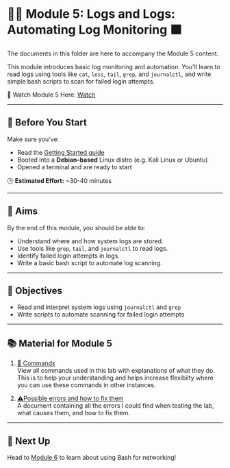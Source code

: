 # 📜🤖 Module 5: Logs and Logs: Automating Log Monitoring 🟧

The documents in this folder are here to accompany the Module 5 content.

This module introduces basic log monitoring and automation. You'll learn to read logs using tools like `cat`, `less`, `tail`, `grep`, and `journalctl`, and write simple bash scripts to scan for failed login attempts.

🎥 Watch Module 5 Here: [Watch](https://www.youtube.com/watch?v=RYclAh6ZAX4&list=PLGPhFvIx6g8hdTP3fj2GV7qeISOUjYknL)

---

## 🧭 Before You Start

Make sure you’ve:
- Read the [Getting Started guide](../GETTING_STARTED.md)
- Booted into a **Debian-based** Linux distro (e.g. Kali Linux or Ubuntu)
- Opened a terminal and are ready to start

🕒 **Estimated Effort:** ~30-40 minutes

---

## 🎯 Aims

By the end of this module, you should be able to:
- Understand where and how system logs are stored.
- Use tools like `grep`, `tail`, and `journalctl` to read logs.
- Identify failed login attempts in logs.
- Write a basic bash script to automate log scanning.

---

## 📌 Objectives
- Read and interpret system logs using `journalctl` and `grep`  
- Write scripts to automate scanning for failed login attempts

---

## 📚 Material for Module 5

1. [📖 Commands](./commands.md)  
   View all commands used in this lab with explanations of what they do.
   This is to help your understanding and helps increase flexibilty where you can use these commands in other instances.

2. [⚠Possible errors and how to fix them](./errors.md)  
   A document containing all the errors I could find when testing the lab, what causes them, and how to fix them.

---

## 🚀 Next Up

Head to [Module 6](https://github.com/zominy/bash-cybersecurity-course/tree/main/Module%206%3A%20Bash%20and%20Networking) to learn about using Bash for networking!
